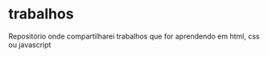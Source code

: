 # trabalhos

Repositório onde compartilharei trabalhos que for aprendendo em html, css ou javascript
